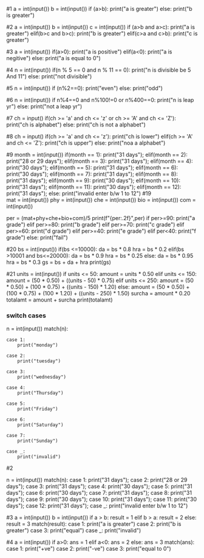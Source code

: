#1
a = int(input())
b = int(input())
if (a>b):
    print("a is greater")
else:
    print("b is greater")


#2
a = int(input())
b = int(input())
c = int(input())
if (a>b and a>c):
    print("a is greater")
elif(b>c and b>c):
    print("b is greater")
elif(c>a and c>b):
    print("c is greater")
    
    
#3
a = int(input())
if(a>0):
    print("a is positive")
elif(a<0):
    print("a is negitive")
else:
    print("a is equal to 0")
    
    
#4
n = int(input())
if(n % 5 == 0 and n % 11 == 0):
    print("n is divisible be 5 And 11")
else:
    print("not divisible")
    
#5
n = int(input())
if (n%2==0):
    print("even")
else:
    print("odd")

#6
n = int(input())
if n%4==0 and n%100!=0 or n%400==0:
    print("n is leap yr")
else:
    print("not a leap yr")
    
#7
ch = input()
if(ch >= 'a' and ch <= 'z' or ch >= 'A' and ch <= 'Z'):
    print("ch is alphabet")
else:
    print("ch is not a alphabet")

    
#8
ch = input()
if(ch >= 'a' and ch <= 'z'):
    print("ch is lower")
elif(ch >= 'A' and ch <= 'Z'):
    print("ch is upper")
else:
    print("noa a alphabet")
    
    
#9
month = int(input())
if(month == 1):
    print("31 days");
elif(month == 2):
    print("28 or 29 days");
elif(month == 3):
    print("31 days");
elif(month == 4):
    print("30 days");
elif(month == 5):
    print("31 days");
elif(month == 6):
    print("30 days");
elif(month == 7):
    print("31 days");
elif(month == 8):
    print("31 days");
elif(month == 9):
    print("30 days");
elif(month == 10):
    print("31 days");
elif(month == 11):
    print("30 days");
elif(month == 12):
    print("31 days");
else:
    print("invalid enter b/w 1 to 12")
#19  
mat = int(input())
phy = int(input())
che = int(input())
bio = int(input())
com = int(input())

per = (mat+phy+che+bio+com)/5
print(f"{per:.2f}",per)
if per>=90:
    print("a grade")
elif per>=80:
    print("b grade")
elif per>=70:
    print("c grade")
elif per>=60:
    print("d grade")
elif per>=40:
    print("e grade")
elif per<40:
    print("f grade")
else:
    print("fail")
    
    
#20
bs = int(input())
if(bs <=10000):
    da  = bs * 0.8
    hra = bs * 0.2
elif(bs >10001 and bs<=20000):
    da  = bs * 0.9
    hra = bs * 0.25
else:
    da  = bs * 0.95
    hra = bs * 0.3
gs = bs + da + hra
print(gs)

#21
units = int(input())
if units <= 50:
    amount = units * 0.50
elif units <= 150:
    amount = (50 * 0.50) + ((units - 50) * 0.75)
elif units <= 250:
    amount = (50 * 0.50) + (100 * 0.75) + ((units - 150) * 1.20)
else:
    amount = (50 * 0.50) + (100 * 0.75) + (100 * 1.20) + ((units - 250) * 1.50)
surcha = amount * 0.20
totalamt = amount + surcha
print(totalamt)


### switch cases

n = int(input())
match(n):
    
    case 1:
        print("monday")
        
    case 2:
        print("tuesday")
        
    case 3:
        print("wednesday")
        
    case 4:
        print("Thursday")
        
    case 5: 
        print("Friday")
        
    case 6: 
        print("Saturday")
        
    case 7: 
        print("Sunday")
        
    case _:
        print("invalid")
        
#2

n = int(input())
match(n):
    case 1:
        print("31 days");
    case 2:
        print("28 or 29 days");
    case 3:
        print("31 days");
    case 4:
        print("30 days");
    case 5:
        print("31 days");
    case 6:
        print("30 days");
    case 7:
        print("31 days");
    case 8:
        print("31 days");
    case 9:
        print("30 days");
    case 10:
        print("31 days");
    case 11:
        print("30 days");
    case 12:
        print("31 days");
    case _:
        print("invalid enter b/w 1 to 12")
        

#3
a = int(input())
b = int(input())
if a > b:
    result = 1
elif b > a:
    result = 2
else:
    result = 3
match(result):
    case 1:
        print("a is greater")
    case 2:
        print("b is greater")
    case 3:
        print("equal")
    case _:
        print("invalid")


#4
a = int(input())
if a>0:
    ans = 1
elif a<0:
    ans = 2
else:
    ans = 3
match(ans):
    case 1:
        print("+ve")
    case 2:
        print("-ve")
    case 3:
        print("equal to 0")
        


    

    
    
    
    
    
    
    
    
    
